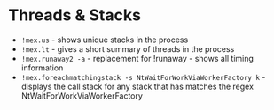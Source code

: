 # Threads & Stacks
- `!mex.us` - shows unique stacks in the process
- `!mex.lt` - gives a short summary of threads in the process
- `!mex.runaway2 -a` - replacement for !runaway - shows all timing information
- `!mex.foreachmatchingstack -s NtWaitForWorkViaWorkerFactory k` - displays the call stack for any stack that has matches the regex NtWaitForWorkViaWorkerFactory